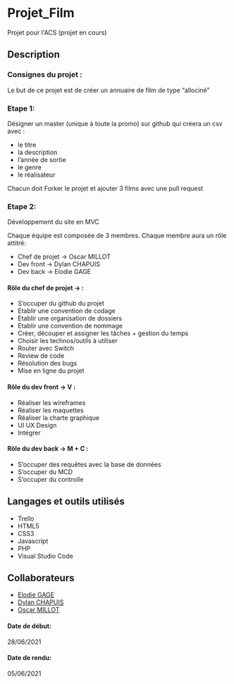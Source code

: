 # Projet_Film

Projet pour l'ACS (projet en cours)

## Description

### Consignes du projet :

Le but de ce projet est de créer un annuaire de film de type “allociné”

### Etape 1:
Désigner un master (unique à toute la promo) sur github qui créera un csv avec :
- le titre
- la description
- l’année de sortie
- le genre
- le réalisateur

Chacun doit Forker le projet et ajouter 3 films avec une pull request

### Etape 2:
Développement du site en MVC

Chaque équipe est composée de 3 membres.
Chaque membre aura un rôle attitré:

- Chef de projet -> Oscar MILLOT
- Dev front -> Dylan CHAPUIS
- Dev back -> Elodie GAGE

#### Rôle du chef de projet → :
- S’occuper du github du projet
- Etablir une convention de codage
- Etablir une organisation de dossiers
- Etablir une convention de nommage
- Créer, découper et assigner les tâches + gestion du temps
- Choisir les technos/outils à utiliser
- Router avec Switch
- Review de code
- Résolution des bugs
- Mise en ligne du projet

#### Rôle du dev front → V :
- Réaliser les wireframes
- Réaliser les maquettes
- Réaliser la charte graphique
- UI UX Design
- Intégrer

#### Rôle du dev back → M + C :
- S’occuper des requêtes avec la base de données
- S’occuper du MCD
- S’occuper du controlle

## Langages et outils utilisés

- Trello
- HTML5
- CSS3
- Javascript
- PHP
- Visual Studio Code

## Collaborateurs
- [Elodie GAGE](https://github.com/happyvolt92)
- [Dylan CHAPUIS](https://github.com/CDylan-source)
- [Oscar MILLOT](https://github.com/OscarM-Code)




#### Date de début:
28/06/2021
#### Date de rendu:
05/06/2021
